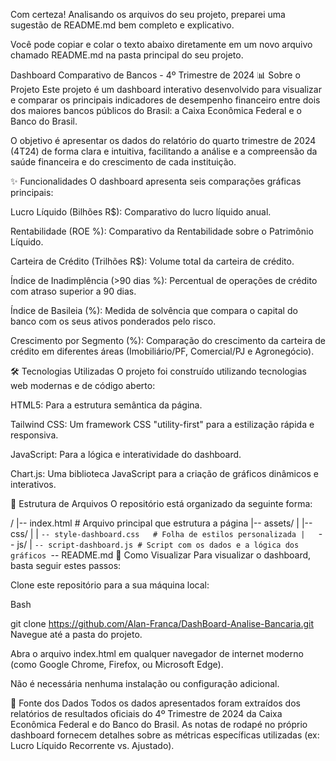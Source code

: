 Com certeza! Analisando os arquivos do seu projeto, preparei uma sugestão de README.md bem completo e explicativo.

Você pode copiar e colar o texto abaixo diretamente em um novo arquivo chamado README.md na pasta principal do seu projeto.

Dashboard Comparativo de Bancos - 4º Trimestre de 2024
📊 Sobre o Projeto
Este projeto é um dashboard interativo desenvolvido para visualizar e comparar os principais indicadores de desempenho financeiro entre dois dos maiores bancos públicos do Brasil: a Caixa Econômica Federal e o Banco do Brasil.

O objetivo é apresentar os dados do relatório do quarto trimestre de 2024 (4T24) de forma clara e intuitiva, facilitando a análise e a compreensão da saúde financeira e do crescimento de cada instituição.

✨ Funcionalidades
O dashboard apresenta seis comparações gráficas principais:

Lucro Líquido (Bilhões R$): Comparativo do lucro líquido anual.

Rentabilidade (ROE %): Comparativo da Rentabilidade sobre o Patrimônio Líquido.

Carteira de Crédito (Trilhões R$): Volume total da carteira de crédito.

Índice de Inadimplência (>90 dias %): Percentual de operações de crédito com atraso superior a 90 dias.

Índice de Basileia (%): Medida de solvência que compara o capital do banco com os seus ativos ponderados pelo risco.

Crescimento por Segmento (%): Comparação do crescimento da carteira de crédito em diferentes áreas (Imobiliário/PF, Comercial/PJ e Agronegócio).

🛠️ Tecnologias Utilizadas
O projeto foi construído utilizando tecnologias web modernas e de código aberto:

HTML5: Para a estrutura semântica da página.

Tailwind CSS: Um framework CSS "utility-first" para a estilização rápida e responsiva.

JavaScript: Para a lógica e interatividade do dashboard.

Chart.js: Uma biblioteca JavaScript para a criação de gráficos dinâmicos e interativos.

📁 Estrutura de Arquivos
O repositório está organizado da seguinte forma:

/
|-- index.html            # Arquivo principal que estrutura a página
|-- assets/
|   |-- css/
|   |   `-- style-dashboard.css   # Folha de estilos personalizada
|   `-- js/
|       `-- script-dashboard.js # Script com os dados e a lógica dos gráficos
`-- README.md
🚀 Como Visualizar
Para visualizar o dashboard, basta seguir estes passos:

Clone este repositório para a sua máquina local:

Bash

git clone https://github.com/Alan-Franca/DashBoard-Analise-Bancaria.git
Navegue até a pasta do projeto.

Abra o arquivo index.html em qualquer navegador de internet moderno (como Google Chrome, Firefox, ou Microsoft Edge).

Não é necessária nenhuma instalação ou configuração adicional.

📄 Fonte dos Dados
Todos os dados apresentados foram extraídos dos relatórios de resultados oficiais do 4º Trimestre de 2024 da Caixa Econômica Federal e do Banco do Brasil. As notas de rodapé no próprio dashboard fornecem detalhes sobre as métricas específicas utilizadas (ex: Lucro Líquido Recorrente vs. Ajustado).
